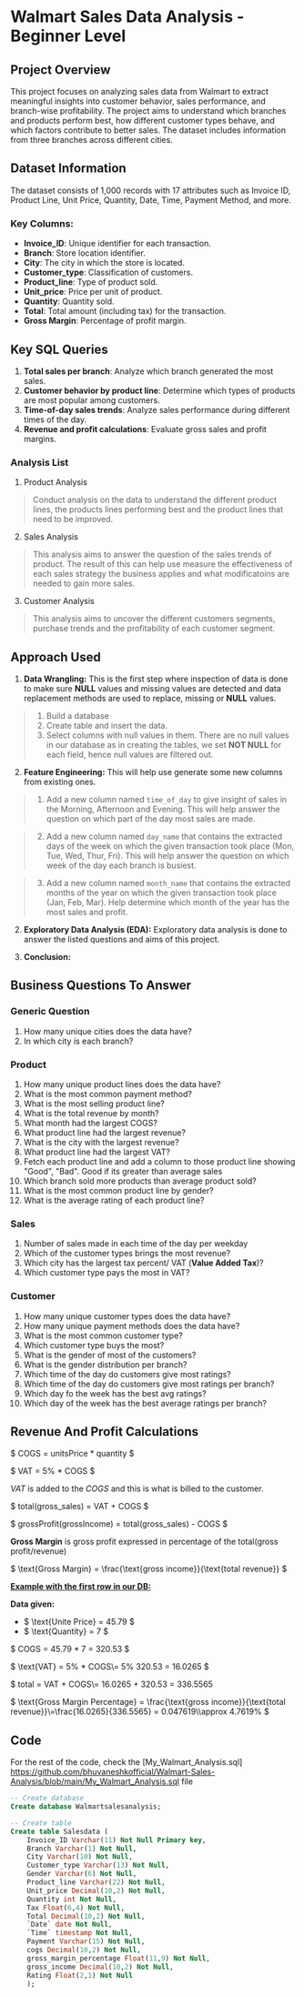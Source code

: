 # Walmart Sales Data Analysis - Beginner Level

## Project Overview
This project focuses on analyzing sales data from Walmart to extract meaningful insights into customer behavior, sales performance, and branch-wise profitability. The project aims to understand which branches and products perform best, how different customer types behave, and which factors contribute to better sales. The dataset includes information from three branches across different cities.

## Dataset Information
The dataset consists of 1,000 records with 17 attributes such as Invoice ID, Product Line, Unit Price, Quantity, Date, Time, Payment Method, and more. 

### Key Columns:
- **Invoice_ID**: Unique identifier for each transaction.
- **Branch**: Store location identifier.
- **City**: The city in which the store is located.
- **Customer_type**: Classification of customers.
- **Product_line**: Type of product sold.
- **Unit_price**: Price per unit of product.
- **Quantity**: Quantity sold.
- **Total**: Total amount (including tax) for the transaction.
- **Gross Margin**: Percentage of profit margin.

## Key SQL Queries
1. **Total sales per branch**: Analyze which branch generated the most sales.
2. **Customer behavior by product line**: Determine which types of products are most popular among customers.
3. **Time-of-day sales trends**: Analyze sales performance during different times of the day.
4. **Revenue and profit calculations**: Evaluate gross sales and profit margins.

### Analysis List

1. Product Analysis

> Conduct analysis on the data to understand the different product lines, the products lines performing best and the product lines that need to be improved.

2. Sales Analysis

> This analysis aims to answer the question of the sales trends of product. The result of this can help use measure the effectiveness of each sales strategy the business applies and what modificatoins are needed to gain more sales.

3. Customer Analysis

> This analysis aims to uncover the different customers segments, purchase trends and the profitability of each customer segment.

## Approach Used

1. **Data Wrangling:** This is the first step where inspection of data is done to make sure **NULL** values and missing values are detected and data replacement methods are used to replace, missing or **NULL** values.

> 1. Build a database
> 2. Create table and insert the data.
> 3. Select columns with null values in them. There are no null values in our database as in creating the tables, we set **NOT NULL** for each field, hence null values are filtered out.

2. **Feature Engineering:** This will help use generate some new columns from existing ones.

> 1. Add a new column named `time_of_day` to give insight of sales in the Morning, Afternoon and Evening. This will help answer the question on which part of the day most sales are made.

> 2. Add a new column named `day_name` that contains the extracted days of the week on which the given transaction took place (Mon, Tue, Wed, Thur, Fri). This will help answer the question on which week of the day each branch is busiest.

> 3. Add a new column named `month_name` that contains the extracted months of the year on which the given transaction took place (Jan, Feb, Mar). Help determine which month of the year has the most sales and profit.

2. **Exploratory Data Analysis (EDA):** Exploratory data analysis is done to answer the listed questions and aims of this project.

3. **Conclusion:**

## Business Questions To Answer

### Generic Question

1. How many unique cities does the data have?
2. In which city is each branch?

### Product

1. How many unique product lines does the data have?
2. What is the most common payment method?
3. What is the most selling product line?
4. What is the total revenue by month?
5. What month had the largest COGS?
6. What product line had the largest revenue?
5. What is the city with the largest revenue?
6. What product line had the largest VAT?
7. Fetch each product line and add a column to those product line showing "Good", "Bad". Good if its greater than average sales
8. Which branch sold more products than average product sold?
9. What is the most common product line by gender?
12. What is the average rating of each product line?

### Sales

1. Number of sales made in each time of the day per weekday
2. Which of the customer types brings the most revenue?
3. Which city has the largest tax percent/ VAT (**Value Added Tax**)?
4. Which customer type pays the most in VAT?

### Customer

1. How many unique customer types does the data have?
2. How many unique payment methods does the data have?
3. What is the most common customer type?
4. Which customer type buys the most?
5. What is the gender of most of the customers?
6. What is the gender distribution per branch?
7. Which time of the day do customers give most ratings?
8. Which time of the day do customers give most ratings per branch?
9. Which day fo the week has the best avg ratings?
10. Which day of the week has the best average ratings per branch?


## Revenue And Profit Calculations

$ COGS = unitsPrice * quantity $

$ VAT = 5\% * COGS $

$VAT$ is added to the $COGS$ and this is what is billed to the customer.

$ total(gross_sales) = VAT + COGS $

$ grossProfit(grossIncome) = total(gross_sales) - COGS $

**Gross Margin** is gross profit expressed in percentage of the total(gross profit/revenue)

$ \text{Gross Margin} = \frac{\text{gross income}}{\text{total revenue}} $

<u>**Example with the first row in our DB:**</u>

**Data given:**

- $ \text{Unite Price} = 45.79 $
- $ \text{Quantity} = 7 $

$ COGS = 45.79 * 7 = 320.53 $

$ \text{VAT} = 5\% * COGS\\= 5\%  320.53 = 16.0265 $

$ total = VAT + COGS\\= 16.0265 + 320.53 = $336.5565$

$ \text{Gross Margin Percentage} = \frac{\text{gross income}}{\text{total revenue}}\\=\frac{16.0265}{336.5565} = 0.047619\\\approx 4.7619\% $

## Code

For the rest of the code, check the [My_Walmart_Analysis.sql] https://github.com/bhuvaneshkofficial/Walmart-Sales-Analysis/blob/main/My_Walmart_Analysis.sql file

```sql
-- Create database
Create database Walmartsalesanalysis;

-- Create table
Create table Salesdata (
	Invoice_ID Varchar(11) Not Null Primary key,
	Branch Varchar(1) Not Null,
	City Varchar(10) Not Null,
	Customer_type Varchar(13) Not Null,
	Gender Varchar(6) Not Null,
	Product_line Varchar(22) Not Null,
	Unit_price Decimal(10,2) Not Null,
	Quantity int Not Null,
	Tax Float(6,4) Not Null,
	Total Decimal(10,2) Not Null,
	`Date` date Not Null,
	`Time` timestamp Not Null,
	Payment Varchar(15) Not Null,
	cogs Decimal(10,2) Not Null,
	gross_margin_percentage Float(11,9) Not Null,
	gross_income Decimal(10,2) Not Null,
	Rating Float(2,1) Not Null
    );
```
